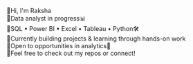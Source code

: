 🔹Hi, I'm Raksha  
🔹Data analyst in progress📊  
🔹SQL • Power BI • Excel • Tableau • Python🛠️  
🔹Currently building projects & learning through hands-on work  
🔹Open to opportunities in analytics💼  
🔹Feel free to check out my repos or connect!   

